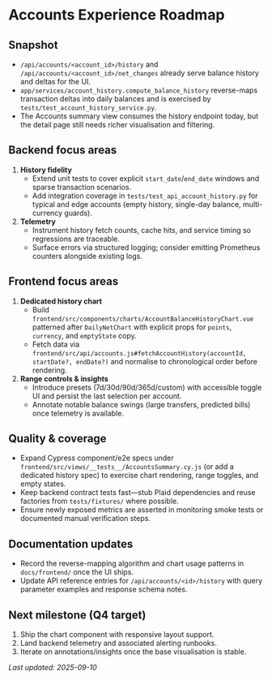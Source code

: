 # Accounts Experience Roadmap

## Snapshot

- `/api/accounts/<account_id>/history` and `/api/accounts/<account_id>/net_changes` already serve balance history and deltas for the UI.
- `app/services/account_history.compute_balance_history` reverse-maps transaction deltas into daily balances and is exercised by `tests/test_account_history_service.py`.
- The Accounts summary view consumes the history endpoint today, but the detail page still needs richer visualisation and filtering.

## Backend focus areas

1. **History fidelity**
   - Extend unit tests to cover explicit `start_date`/`end_date` windows and sparse transaction scenarios.
   - Add integration coverage in `tests/test_api_account_history.py` for typical and edge accounts (empty history, single-day balance, multi-currency guards).
2. **Telemetry**
   - Instrument history fetch counts, cache hits, and service timing so regressions are traceable.
   - Surface errors via structured logging; consider emitting Prometheus counters alongside existing logs.

## Frontend focus areas

1. **Dedicated history chart**
   - Build `frontend/src/components/charts/AccountBalanceHistoryChart.vue` patterned after `DailyNetChart` with explicit props for `points`, `currency`, and `emptyState` copy.
   - Fetch data via `frontend/src/api/accounts.js#fetchAccountHistory(accountId, startDate?, endDate?)` and normalise to chronological order before rendering.
2. **Range controls & insights**
   - Introduce presets (7d/30d/90d/365d/custom) with accessible toggle UI and persist the last selection per account.
   - Annotate notable balance swings (large transfers, predicted bills) once telemetry is available.

## Quality & coverage

- Expand Cypress component/e2e specs under `frontend/src/views/__tests__/AccountsSummary.cy.js` (or add a dedicated history spec) to exercise chart rendering, range toggles, and empty states.
- Keep backend contract tests fast—stub Plaid dependencies and reuse factories from `tests/fixtures/` where possible.
- Ensure newly exposed metrics are asserted in monitoring smoke tests or documented manual verification steps.

## Documentation updates

- Record the reverse-mapping algorithm and chart usage patterns in `docs/frontend/` once the UI ships.
- Update API reference entries for `/api/accounts/<id>/history` with query parameter examples and response schema notes.

## Next milestone (Q4 target)

1. Ship the chart component with responsive layout support.
2. Land backend telemetry and associated alerting runbooks.
3. Iterate on annotations/insights once the base visualisation is stable.

_Last updated: 2025-09-10_
